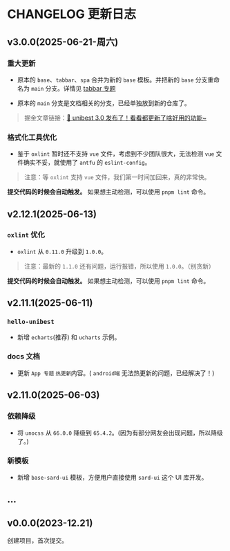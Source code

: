 # CHANGELOG 更新日志

## v3.0.0(2025-06-21-周六)

### 重大更新

- 原本的 `base`、`tabbar`、`spa` 合并为新的 `base` 模板。并把新的 `base` 分支重命名为 `main` 分支。详情见 [tabbar 专题](/base/2-tabbar.md)

- 原本的 `main` 分支是文档相关的分支，已经单独放到新的仓库了。

> 掘金文章链接：[🎉 unibest 3.0 发布了！看看都更新了啥好用的功能~](https://juejin.cn/spost/7518343357765124136)

### 格式化工具优化

- 鉴于 `oxlint` 暂时还不支持 `vue` 文件，考虑到不少团队很大，无法检测 `vue` 文件确实不妥，就使用了 `antfu` 的 `eslint-config`。

> 注意：等 `oxlint` 支持 `vue` 文件，我们第一时间加回来，真的非常快。

**提交代码的时候会自动触发。** 如果想主动检测，可以使用 `pnpm lint` 命令。

## v2.12.1(2025-06-13)

### `oxlint` 优化

- `oxlint` 从 `0.11.0` 升级到 `1.0.0`。

> 注意：最新的 `1.1.0` 还有问题，运行报错，所以使用 `1.0.0`。（别贪新）

**提交代码的时候会自动触发。** 如果想主动检测，可以使用 `pnpm lint` 命令。

## v2.11.1(2025-06-11)

### `hello-unibest`

- 新增 `echarts`(推荐) 和 `ucharts` 示例。

### docs 文档

- 更新 `App 专题` `热更新`内容。( `android端` 无法热更新的问题，已经解决了！)

## v2.11.0(2025-06-03)

<!-- ### 架构优化

- 把 `v2.8.0(2025-05-20)` 版本删除的 `husky + commitlint` 配置加回来了。 -->

### 依赖降级

- 将 `unocss` 从 `66.0.0` 降级到 `65.4.2`。(因为有部分网友会出现问题，所以降级了。)

### 新模板

- 新增 `base-sard-ui` 模板，方便用户直接使用 `sard-ui` 这个 UI 库开发。

<!-- ## v2.10.1(2025-05-28)

### 新功能

- 实现基础的 `登录` 功能，支持 `微信小程序` 静默登录 和 `非小程序` 登录。 -->

<!-- ## v2.9.3(2025-05-27)

### 新功能

- 支持 `spa` 模板，属于单页应用，完全自定义 `tabbar` 的形式。

### 依赖升级

- 将 `unocss` 从 `0.58` 升级到 `66.0.0`。
- 将 `wot-design-uni` 从 `^1.4.0` 升级到 `^1.9.0`。
- 将 `vue` 从 `3.4.21` 升级到 `^3.5.15`。
- 将 `vite` 从 `5.2.8` 升级到 `6.3.5`。

## v2.8.0(2025-05-20)

### 架构优化

- 移除 `stylelint` 和 `eslint` 配置，统一采用 `oxlint` 进行代码检查，提升代码校验的速度（比 `eslint` 快 `50-100` 倍）。
- ~~移除 `husky` 和 `commitlint` 配置(使用编辑器的AI生成commit信息)。~~(应网友要求，在v2.11.0加回来了)

  ::: details 对于 `v2.8.0` 以下版本，需按以下步骤操作：

  - 把 `stylelint, eslint` 相关依赖包删除
  - 安装 `oxlint`，设置 `lint-staged` 配置为 `oxlint`
  - 删除 `stylelint, eslint` 相关文件

  ![alt text](image-3.png)

  :::

## v2.7.0(2025-05-19)

### 依赖升级

- 将 `@dcloudio/uni-app` 从 `3.0.0-4020920240930001` 升级到 `3.0.0-4060520250512001`，获取最新功能和性能优化。

### 新功能

- 支持 `无 TabBar` 模式，用户只需删除 `pages.config.ts` 中的 `tabBar` 配置即可。

::: details 对于 `v2.7.0` 以下版本，需按以下步骤操作：

- 执行 `pnpm uvm` 升级 `@dcloudio/uni-app`。
- 修改 `src/utils/index.ts` 部分代码：

```ts
import pagesConfig from '@/pages.json'
const { pages, subPackages, tabBar = { list: [] } } = { ...pagesConfig }

/** 判断当前页面是否是 tabbar 页  */
export const getIsTabbar = () => {
  try {
    const lastPage = getLastPage()
    const currPath = lastPage?.route

    return Boolean(tabBar?.list?.some((item) => item.pagePath === currPath))
  } catch {
    return false
  }
}
```

::: -->

## ...

## v0.0.0(2023-12.21)

创建项目，首次提交。
